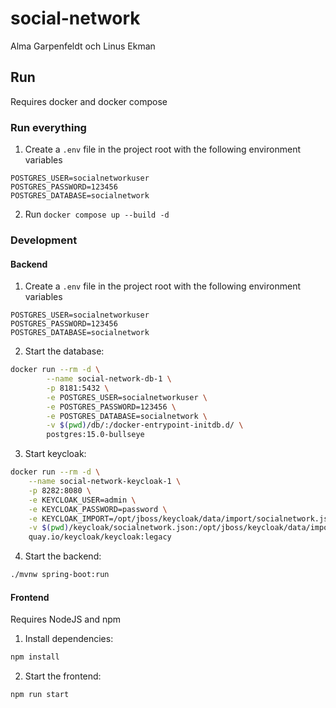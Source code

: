 # social-network
Alma Garpenfeldt och Linus Ekman

## Run
Requires docker and docker compose

### Run everything
1. Create a `.env` file in the project root with the following environment variables
```
POSTGRES_USER=socialnetworkuser
POSTGRES_PASSWORD=123456
POSTGRES_DATABASE=socialnetwork
```
2. Run `docker compose up --build -d`

### Development

#### Backend

1. Create a `.env` file in the project root with the following environment variables
```
POSTGRES_USER=socialnetworkuser
POSTGRES_PASSWORD=123456
POSTGRES_DATABASE=socialnetwork
```

2. Start the database:
```sh
docker run --rm -d \
        --name social-network-db-1 \
        -p 8181:5432 \
        -e POSTGRES_USER=socialnetworkuser \
        -e POSTGRES_PASSWORD=123456 \
        -e POSTGRES_DATABASE=socialnetwork \
        -v $(pwd)/db/:/docker-entrypoint-initdb.d/ \
        postgres:15.0-bullseye
```

3. Start keycloak:
```sh
docker run --rm -d \
    --name social-network-keycloak-1 \
    -p 8282:8080 \
    -e KEYCLOAK_USER=admin \
    -e KEYCLOAK_PASSWORD=password \
    -e KEYCLOAK_IMPORT=/opt/jboss/keycloak/data/import/socialnetwork.json \
    -v $(pwd)/keycloak/socialnetwork.json:/opt/jboss/keycloak/data/import/socialnetwork.json \
    quay.io/keycloak/keycloak:legacy
```

4. Start the backend:
```sh
./mvnw spring-boot:run
```


#### Frontend
Requires NodeJS and npm

1. Install dependencies:
```sh
npm install
```

2. Start the frontend:
```sh
npm run start
```
